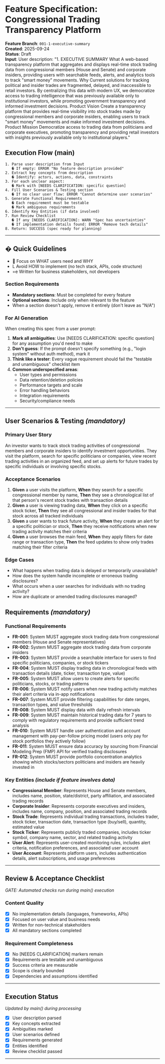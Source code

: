 # Feature Specification: Congressional Trading Transparency Platform

**Feature Branch**: `001-1-executive-summary`  
**Created**: 2025-09-24  
**Status**: Draft  
**Input**: User description: "1. EXECUTIVE SUMMARY
What
A web-based transparency platform that aggregates and displays real-time stock trading data from congressional members (House and Senate) and corporate insiders, providing users with searchable feeds, alerts, and analytics tools to track "smart money" movements.
Why
Current solutions for tracking political and insider trades are fragmented, delayed, and inaccessible to retail investors. By centralizing this data with modern UX, we democratize access to trading intelligence that was previously available only to institutional investors, while promoting government transparency and informed investment decisions.
Product Vision
Create a transparency platform that provides real-time visibility into stock trades made by congressional members and corporate insiders, enabling users to track "smart money" movements and make informed investment decisions.
Product Mission
Democratize access to trading data from politicians and corporate executives, promoting transparency and providing retail investors with insights previously available only to institutional players."

## Execution Flow (main)
```
1. Parse user description from Input
   � If empty: ERROR "No feature description provided"
2. Extract key concepts from description
   � Identify: actors, actions, data, constraints
3. For each unclear aspect:
   � Mark with [NEEDS CLARIFICATION: specific question]
4. Fill User Scenarios & Testing section
   � If no clear user flow: ERROR "Cannot determine user scenarios"
5. Generate Functional Requirements
   � Each requirement must be testable
   � Mark ambiguous requirements
6. Identify Key Entities (if data involved)
7. Run Review Checklist
   � If any [NEEDS CLARIFICATION]: WARN "Spec has uncertainties"
   � If implementation details found: ERROR "Remove tech details"
8. Return: SUCCESS (spec ready for planning)
```

---

## � Quick Guidelines
-  Focus on WHAT users need and WHY
- L Avoid HOW to implement (no tech stack, APIs, code structure)
- =e Written for business stakeholders, not developers

### Section Requirements
- **Mandatory sections**: Must be completed for every feature
- **Optional sections**: Include only when relevant to the feature
- When a section doesn't apply, remove it entirely (don't leave as "N/A")

### For AI Generation
When creating this spec from a user prompt:
1. **Mark all ambiguities**: Use [NEEDS CLARIFICATION: specific question] for any assumption you'd need to make
2. **Don't guess**: If the prompt doesn't specify something (e.g., "login system" without auth method), mark it
3. **Think like a tester**: Every vague requirement should fail the "testable and unambiguous" checklist item
4. **Common underspecified areas**:
   - User types and permissions
   - Data retention/deletion policies  
   - Performance targets and scale
   - Error handling behaviors
   - Integration requirements
   - Security/compliance needs

---

## User Scenarios & Testing *(mandatory)*

### Primary User Story
An investor wants to track stock trading activities of congressional members and corporate insiders to identify investment opportunities. They visit the platform, search for specific politicians or companies, view recent trading activities in an organized feed, and set up alerts for future trades by specific individuals or involving specific stocks.

### Acceptance Scenarios
1. **Given** a user visits the platform, **When** they search for a specific congressional member by name, **Then** they see a chronological list of that person's recent stock trades with transaction details
2. **Given** a user is viewing trading data, **When** they click on a specific stock ticker, **Then** they see all congressional and insider trades for that stock across all tracked individuals
3. **Given** a user wants to track future activity, **When** they create an alert for a specific politician or stock, **Then** they receive notifications when new trading activity matches their criteria
4. **Given** a user browses the main feed, **When** they apply filters for date range or transaction type, **Then** the feed updates to show only trades matching their filter criteria

### Edge Cases
- What happens when trading data is delayed or temporarily unavailable?
- How does the system handle incomplete or erroneous trading disclosures?
- What occurs when a user searches for individuals with no trading activity?
- How are duplicate or amended trading disclosures managed?

## Requirements *(mandatory)*

### Functional Requirements
- **FR-001**: System MUST aggregate stock trading data from congressional members (House and Senate representatives)
- **FR-002**: System MUST aggregate stock trading data from corporate insiders
- **FR-003**: System MUST provide a searchable interface for users to find specific politicians, companies, or stock tickers
- **FR-004**: System MUST display trading data in chronological feeds with transaction details (date, ticker, transaction type, value)
- **FR-005**: System MUST allow users to create alerts for specific politicians, stocks, or trading patterns
- **FR-006**: System MUST notify users when new trading activity matches their alert criteria via in-app notifications
- **FR-007**: System MUST provide filtering capabilities for date ranges, transaction types, and value thresholds
- **FR-008**: System MUST display data with daily refresh intervals
- **FR-009**: System MUST maintain historical trading data for 7 years to comply with regulatory requirements and provide sufficient trend analysis
- **FR-010**: System MUST handle user authentication and account management with pay-per-follow pricing model (users only pay for stock portfolios they actively follow)
- **FR-011**: System MUST ensure data accuracy by sourcing from Financial Modeling Prep (FMP) API for verified trading disclosures
- **FR-012**: System MUST provide portfolio concentration analytics showing which stocks/sectors politicians and insiders are heavily invested in

### Key Entities *(include if feature involves data)*
- **Congressional Member**: Represents House and Senate members, includes name, position, state/district, party affiliation, and associated trading records
- **Corporate Insider**: Represents corporate executives and insiders, includes name, company, position, and associated trading records  
- **Stock Trade**: Represents individual trading transactions, includes trader, stock ticker, transaction date, transaction type (buy/sell), quantity, estimated value
- **Stock Ticker**: Represents publicly traded companies, includes ticker symbol, company name, sector, and related trading activity
- **User Alert**: Represents user-created monitoring rules, includes alert criteria, notification preferences, and associated user account
- **User Account**: Represents platform users, includes authentication details, alert subscriptions, and usage preferences

---

## Review & Acceptance Checklist
*GATE: Automated checks run during main() execution*

### Content Quality
- [x] No implementation details (languages, frameworks, APIs)
- [x] Focused on user value and business needs
- [x] Written for non-technical stakeholders
- [x] All mandatory sections completed

### Requirement Completeness
- [x] No [NEEDS CLARIFICATION] markers remain
- [x] Requirements are testable and unambiguous  
- [x] Success criteria are measurable
- [x] Scope is clearly bounded
- [x] Dependencies and assumptions identified

---

## Execution Status
*Updated by main() during processing*

- [x] User description parsed
- [x] Key concepts extracted
- [x] Ambiguities marked
- [x] User scenarios defined
- [x] Requirements generated
- [x] Entities identified
- [x] Review checklist passed

---